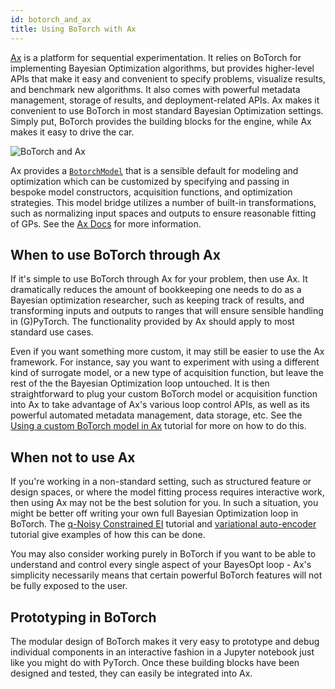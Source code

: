 ```yaml
---
id: botorch_and_ax
title: Using BoTorch with Ax
---
```


[Ax](https://ax.dev) is a platform for sequential experimentation. It relies on
BoTorch for implementing Bayesian Optimization algorithms, but provides
higher-level APIs that make it easy and convenient to specify problems,
visualize results, and benchmark new algorithms.
It also comes with powerful metadata management, storage of results, and
deployment-related APIs. Ax makes it convenient to use BoTorch in most standard
Bayesian Optimization settings.
Simply put, BoTorch provides the building blocks for the engine, while Ax makes
it easy to drive the car.


![BoTorch and Ax](assets/botorch_and_ax.svg)


Ax provides a
[`BotorchModel`](https://https://ax.readthedocs.io/en/latest/models.html#ax.models.torch.botorch.BotorchModel)
that is a sensible default for modeling and optimization which can be customized
by specifying and passing in bespoke model constructors, acquisition functions,
and optimization strategies.
This model bridge utilizes a number of built-in transformations, such as
normalizing input spaces and outputs to ensure reasonable fitting of GPs.
See the [Ax Docs](https://ax.dev/docs/models.html#transforms) for more
information.


## When to use BoTorch through Ax

If it's simple to use BoTorch through Ax for your problem, then use Ax. It
dramatically reduces the amount of bookkeeping one needs to do as a Bayesian
optimization researcher, such as keeping track of results, and transforming
inputs and outputs to ranges that will ensure sensible handling in (G)PyTorch.
The functionality provided by Ax should apply to most standard use cases.

Even if you want something more custom, it may still be easier to use the Ax
framework. For instance, say you want to experiment with using a different kind
of surrogate model, or a new type of acquisition function, but leave the rest of
the the Bayesian Optimization loop untouched. It is then straightforward to plug
your custom BoTorch model or acquisition function into Ax to take advantage of
Ax's various loop control APIs, as well as its powerful automated metadata
management, data storage, etc. See the
[Using a custom BoTorch model in Ax](tutorials/custom_botorch_model_in_ax)
tutorial for more on how to do this.


## When not to use Ax

If you're working in a non-standard setting, such as structured feature or
design spaces, or where the model fitting process requires interactive work,
then using Ax may not be the best solution for you. In such a situation, you
might be better off writing your own full Bayesian Optimization loop in BoTorch.
The [q-Noisy Constrained EI](tutorials/closed_loop_botorch_only) tutorial and
[variational auto-encoder](tutorials/vae_mnist) tutorial give examples of how
this can be done.

You may also consider working purely in BoTorch if you want to be able to
understand and control every single aspect of your BayesOpt loop - Ax's
simplicity necessarily means that certain powerful BoTorch features will not be
fully exposed to the user.


## Prototyping in BoTorch

The modular design of BoTorch makes it very easy to prototype and debug
individual components in an interactive fashion in a Jupyter notebook just like
you might do with PyTorch. Once these building blocks have been designed and
tested, they can easily be integrated into Ax.
